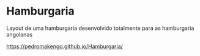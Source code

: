 # Hamburgaria
Layout de uma hamburgaria desenvolvido totalmente para as hamburgaria angolanas

 https://pedromakengo.github.io/Hamburgaria/

